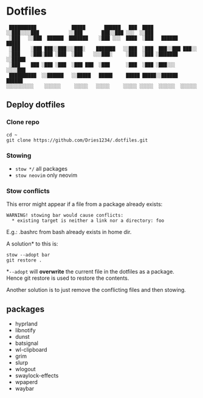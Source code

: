 # Dotfiles

```
 ██████████             █████       ██████   ███  ████                  
░░███░░░░███           ░░███       ███░░███ ░░░  ░░███                  
 ░███   ░░███  ██████  ███████    ░███ ░░░  ████  ░███   ██████   █████ 
 ░███    ░███ ███░░███░░░███░    ███████   ░░███  ░███  ███░░███ ███░░  
 ░███    ░███░███ ░███  ░███    ░░░███░     ░███  ░███ ░███████ ░░█████ 
 ░███    ███ ░███ ░███  ░███ ███  ░███      ░███  ░███ ░███░░░   ░░░░███
 ██████████  ░░██████   ░░█████   █████     █████ █████░░██████  ██████ 
░░░░░░░░░░    ░░░░░░     ░░░░░   ░░░░░     ░░░░░ ░░░░░  ░░░░░░  ░░░░░░  
```

## Deploy dotfiles

### Clone repo

```
cd ~
git clone https://github.com/Dries1234/.dotfiles.git
```

### Stowing

- `stow */` all packages
- `stow neovim` only neovim

### Stow conflicts

This error might appear if a file from a package already exists:
```
WARNING! stowing bar would cause conflicts:
  * existing target is neither a link nor a directory: foo
```
E.g.: .bashrc from bash already exists in home dir.

A solution* to this is:

```
stow --adopt bar
git restore .
```

*`--adopt` will **overwrite** the current file in the dotfiles as a package.  
Hence git restore is used to restore the contents.

Another solution is to just remove the conflicting files and then stowing.
## packages
- hyprland
- libnotify
- dunst
- batsignal
- wl-clipboard
- grim
- slurp
- wlogout
- swaylock-effects
- wpaperd
- waybar
